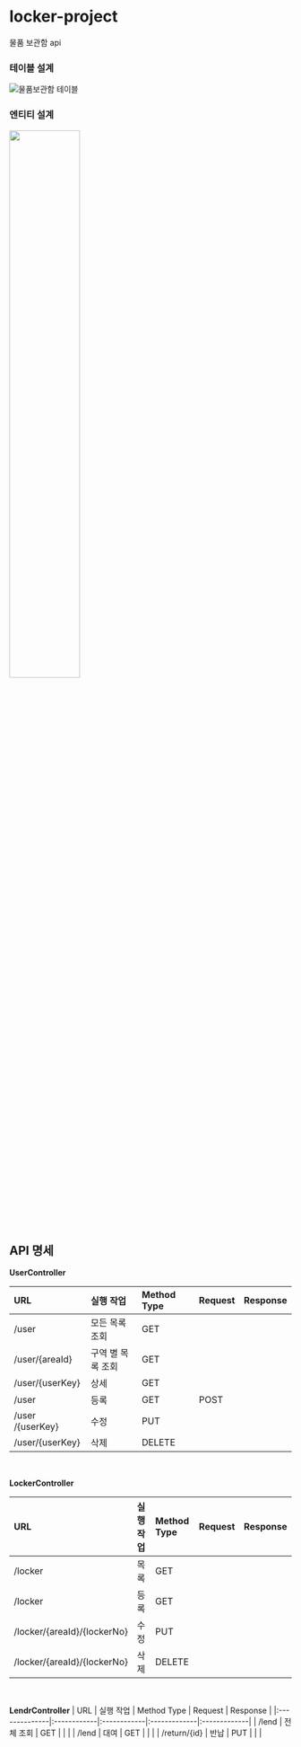 # locker-project
물품 보관함 api

### 테이블 설계
![물품보관함 테이블](https://user-images.githubusercontent.com/58412521/125407903-4c358280-e3f5-11eb-8e8a-da92f83e5874.PNG)

### 엔티티 설계
<img src = "https://user-images.githubusercontent.com/58412521/125412392-d849a900-e3f9-11eb-8518-880e968389b3.jpg" width="50%" height="50%">

## API 명세

**UserController**
  
| URL           | 실행 작업   | Method Type | Request      | Response     |
|:--------------|:------------|:------------|:-------------|:-------------|
| /user  | 모든 목록 조회 | GET   |      |      |
| /user/{areaId}  | 구역 별 목록 조회 | GET   |      |      |
| /user/{userKey} | 상세 | GET  |      |      |  
| /user   | 등록 | GET   | POST |      |
| /user /{userKey}  | 수정 | PUT   |      |      |
| /user/{userKey} | 삭제 | DELETE  |      |      |  

 <br>
  
 **LockerController**
  
| URL           | 실행 작업   | Method Type | Request      | Response     |
|:--------------|:----------- |:------------|:-------------|:-------------|
| /locker       | 목록        | GET   |      |      |
| /locker       | 등록        | GET   |      |      |
| /locker/{areaId}/{lockerNo} | 수정 | PUT   |      |      |
| /locker/{areaId}/{lockerNo} | 삭제 | DELETE|      |      |  
  
 <br>
  
 **LendrController**
| URL           | 실행 작업   | Method Type | Request      | Response     |
|:--------------|:------------|:------------|:-------------|:-------------|
| /lend   | 전체 조회  | GET  |      |      |
| /lend   | 대여       | GET  |      |      |
| /return/{id} | 반납  | PUT  |      |      |
